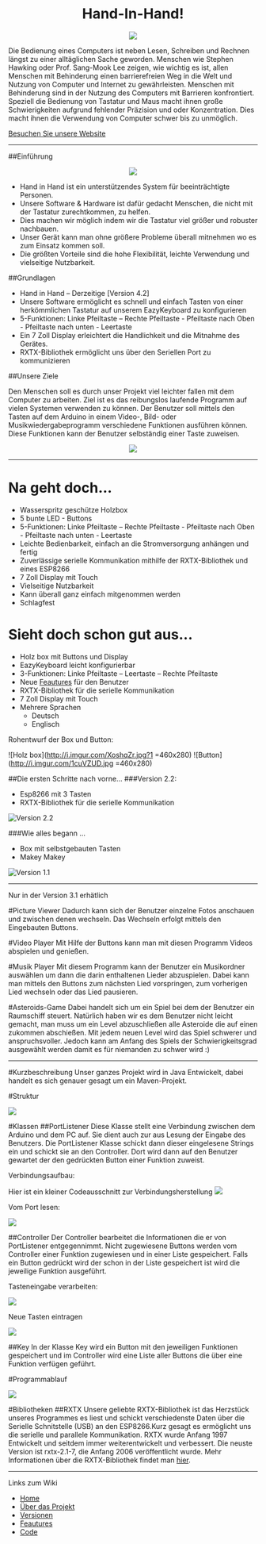 
<h1 align="center">
Hand-In-Hand!
</h1>

<p align="center"><img src="http://fs5.directupload.net/images/170207/s2wrpjcd.png"></p>


Die Bedienung eines Computers ist neben Lesen, Schreiben und Rechnen längst zu einer alltäglichen Sache geworden. Menschen wie Stephen Hawking oder Prof. Sang-Mook Lee zeigen, wie wichtig es ist, allen Menschen mit Behinderung einen barrierefreien Weg in die Welt und Nutzung von Computer und Internet zu gewährleisten. Menschen mit Behinderung sind in der Nutzung des Computers mit Barrieren konfrontiert. Speziell die Bedienung von Tastatur und Maus macht ihnen große Schwierigkeiten aufgrund fehlender Präzision und oder Konzentration. Dies macht ihnen die Verwendung von Computer schwer bis zu unmöglich.

[Besuchen Sie unsere Website](http://sakalandrej.github.io/2016_3CHIF_hand-in-hand)

***

##Einführung

<p align="center"><img src="http://i.imgur.com/j1xdPfO.jpg?1"></p>

* Hand in Hand ist ein unterstützendes System für beeinträchtigte Personen.
* Unsere Software & Hardware ist dafür gedacht Menschen, die nicht mit der Tastatur zurechtkommen, zu helfen.
* Dies machen wir möglich indem wir die Tastatur viel größer und robuster nachbauen.
* Unser Gerät kann man ohne größere Probleme überall mitnehmen wo es zum Einsatz kommen soll.
* Die größten Vorteile sind die hohe Flexibilität, leichte Verwendung und vielseitige Nutzbarkeit.

##Grundlagen

* Hand in Hand – Derzeitige [Version 4.2]
* Unsere Software ermöglicht es schnell und einfach Tasten von einer herkömmlichen Tastatur auf unserem EazyKeyboard zu konfigurieren
* 5-Funktionen: Linke Pfeiltaste – Rechte Pfeiltaste - Pfeiltaste nach Oben - Pfeiltaste nach unten - Leertaste 
* Ein 7 Zoll Display erleichtert die Handlichkeit und die Mitnahme des Gerätes.
* RXTX-Bibliothek ermöglicht uns über den Seriellen Port zu kommunizieren

##Unsere Ziele

Den Menschen soll es durch unser Projekt viel leichter fallen mit dem Computer zu arbeiten. Ziel ist es das reibungslos laufende Programm auf vielen Systemen verwenden zu können. Der Benutzer soll mittels den Tasten auf dem Arduino in einem Video-, Bild- oder Musikwiedergabeprogramm verschiedene Funktionen ausführen können. Diese Funktionen kann der Benutzer selbständig einer Taste zuweisen.

<p align="center">
   <img src ="http://i.imgur.com/1X0g6uJ.png">
</p>

***
# Na geht doch...
* Wasserspritz geschütze Holzbox
* 5 bunte LED - Buttons
* 5-Funktionen: Linke Pfeiltaste – Rechte Pfeiltaste - Pfeiltaste nach Oben - Pfeiltaste nach unten - Leertaste 
* Leichte Bedienbarkeit, einfach an die Stromversorgung anhängen und fertig
* Zuverlässige serielle Kommunikation mithilfe der RXTX-Bibliothek und eines ESP8266
* 7 Zoll Display mit Touch
* Vielseitige Nutzbarkeit
* Kann überall ganz einfach mitgenommen werden
* Schlagfest


# Sieht doch schon gut aus...

* Holz box mit Buttons und Display
* EazyKeyboard leicht konfigurierbar
* 3-Funktionen: Linke Pfeiltaste – Leertaste – Rechte Pfeiltaste
* Neue [Feautures](https://github.com/htl-leonding/2016_3CHIF_hand-in-hand/wiki/Feautures) für den Benutzer
* RXTX-Bibliothek für die serielle Kommunikation
* 7 Zoll Display mit Touch
* Mehrere Sprachen
  * Deutsch
  * Englisch

Rohentwurf der Box und Button:                

![Holz box](http://i.imgur.com/XoshqZr.jpg?1 =460x280)
![Button](http://i.imgur.com/1cuVZUD.jpg =460x280)

##Die ersten Schritte nach vorne...
###Version 2.2:
* Esp8266 mit 3 Tasten
* RXTX-Bibliothek für die serielle Kommunikation

![Version 2.2](http://i.imgur.com/WXepJFD.png?1)

###Wie alles begann ...
* Box mit selbstgebauten Tasten
* Makey Makey

![Version 1.1](http://i.imgur.com/5S9Tcvp.png)

***

Nur in der Version 3.1 erhätlich

#Picture Viewer
Dadurch kann sich der Benutzer einzelne Fotos anschauen und zwischen denen wechseln. Das Wechseln erfolgt mittels den Eingebauten Buttons.

#Video Player
Mit Hilfe der Buttons kann man mit diesen Programm Videos abspielen und genießen.

#Musik Player
Mit diesem Programm kann der Benutzer ein Musikordner auswählen um dann die darin enthaltenen Lieder abzuspielen. Dabei kann man mittels den Buttons zum nächsten Lied vorspringen, zum vorherigen Lied wechseln oder das Lied pausieren.

#Asteroids-Game
Dabei handelt sich um ein Spiel bei dem der Benutzer ein Raumschiff steuert. Natürlich haben wir es dem Benutzer nicht leicht gemacht, man muss um ein Level abzuschließen alle Asteroide die auf einen zukommen abschießen. Mit jedem neuen Level wird das Spiel schwerer und anspruchsvoller. Jedoch kann am Anfang des Spiels der Schwierigkeitsgrad ausgewählt werden damit es für niemanden zu schwer wird :)

***

#Kurzbeschreibung
Unser ganzes Projekt wird in Java Entwickelt, dabei handelt es sich genauer gesagt um ein Maven-Projekt.

#Struktur
<p allign="center">
    <img src="http://i.imgur.com/TW2wX0S.png">
</p>

#Klassen
##PortListener
Diese Klasse stellt eine Verbindung zwischen dem Arduino und dem PC auf. Sie dient auch zur aus Lesung der Eingabe des Benutzers. Die PortListener Klasse schickt dann dieser eingelesene Strings ein und schickt sie an den Controller. Dort wird dann auf den Benutzer gewartet der den gedrückten Button einer Funktion zuweist.

Verbindungsaufbau:
<p allign="center">
Hier ist ein kleiner Codeausschnitt zur Verbindungsherstellung
    <img src="http://i.imgur.com/jSB278J.png">
</p>

Vom Port lesen:
<p allign="center">
    <img src="http://i.imgur.com/iJcw0QZ.png">
</p>

##Controller
Der Controller bearbeitet die Informationen die er von PortListener entgegennimmt. Nicht zugewiesene Buttons werden vom Controller einer Funktion zugewiesen und in einer Liste gespeichert. Falls ein Button gedrückt wird der schon in der Liste gespeichert ist wird die jeweilige Funktion ausgeführt.

Tasteneingabe verarbeiten:
<p allign="center">
    <img src="http://i.imgur.com/TrKQRvk.png">
</p>

Neue Tasten eintragen
<p allign="center">
    <img src="http://i.imgur.com/m02sirj.png">
</p>

##Key
In der Klasse Key wird ein Button mit den jeweiligen Funktionen gespeichert und im Controller wird eine Liste aller Buttons die über eine Funktion verfügen geführt.

#Programmablauf
<p allign="center">
    <img src="http://i.imgur.com/FPD4HOS.png">
</p>

#Bibliotheken
##RXTX
Unsere geliebte RXTX-Bibliothek ist das Herzstück unseres Programmes es liest und schickt verschiedenste Daten über die Serielle Schnitstelle (USB) an den ESP8266.Kurz gesagt es ermöglicht uns die serielle und parallele Kommunikation. RXTX wurde Anfang 1997 Entwickelt und seitdem immer weiterentwickelt und verbessert. Die neuste Version ist rxtx-2.1-7, die Anfang 2006 veröffentlicht wurde. Mehr Informationen über die RXTX-Bibliothek findet man [hier](http://users.frii.com/jarvi/rxtx/index.html).

***
Links zum Wiki
* [Home](https://github.com/htl-leonding/2016_3CHIF_hand-in-hand/wiki/Home)
* [Über das Projekt](https://github.com/htl-leonding/2016_3CHIF_hand-in-hand/wiki/%C3%9Cber-das-Projekt)
* [Versionen](https://github.com/htl-leonding/2016_3CHIF_hand-in-hand/wiki/Versionen)
* [Feautures](https://github.com/htl-leonding/2016_3CHIF_hand-in-hand/wiki/Feautures)
* [Code](https://github.com/htl-leonding/2016_3CHIF_hand-in-hand/wiki/Code)

